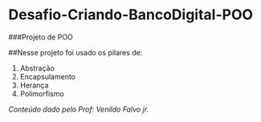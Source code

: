 # Desafio-Criando-BancoDigital-POO
###Projeto de POO

##Nesse projeto foi usado os pilares de: 
1. Abstração
2. Encapsulamento
3. Herança
4. Polimorfismo

_Conteúdo dado pelo Prof: Venildo Falvo jr._
